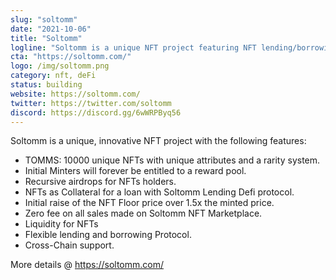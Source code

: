 ```yaml
---
slug: "soltomm"
date: "2021-10-06"
title: "Soltomm"
logline: "Soltomm is a unique NFT project featuring NFT lending/borrowing protocol and a collection of hand-drawn collectibles useable as collateral for loans."
cta: "https://soltomm.com/"
logo: /img/soltomm.png
category: nft, deFi
status: building
website: https://soltomm.com/
twitter: https://twitter.com/soltomm
discord: https://discord.gg/6wWRPByq56
---
```


Soltomm is a unique, innovative NFT project with the following features:

- TOMMS: 10000 unique NFTs with unique attributes and a rarity system.
- Initial Minters will forever be entitled to a reward pool.
- Recursive airdrops for NFTs holders.
- NFTs as Collateral for a loan with Soltomm Lending Defi protocol.
- Initial raise of the NFT Floor price over 1.5x the minted price.
- Zero fee on all sales made on Soltomm NFT Marketplace.
- Liquidity for NFTs
- Flexible lending and borrowing Protocol.
- Cross-Chain support.

More details @ https://soltomm.com/
